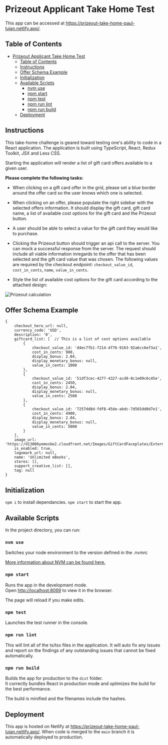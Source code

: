 # Prizeout Applicant Take Home Test

This app can be accessed at https://prizeout-take-home-paul-lujan.netlify.app/.

## Table of Contents

<!-- TOC -->

- [Prizeout Applicant Take Home Test](#prizeout-applicant-take-home-test)
  - [Table of Contents](#table-of-contents)
  - [Instructions](#instructions)
  - [Offer Schema Example](#offer-schema-example)
  - [Initialization](#initialization)
  - [Available Scripts](#available-scripts)
    - [nvm use](#nvm-use)
    - [npm start](#npm-start)
    - [npm test](#npm-test)
    - [npm run lint](#npm-run-lint)
    - [npm run build](#npm-run-build)
  - [Deployment](#deployment)

<!-- /TOC -->

## Instructions

This take-home challenge is geared toward testing one's ability to code in a React application. The application is built using TypeScript, React, Redux Toolkit, JSX and Less CSS.

Starting the application will render a list of gift card offers available to a given user.

**Please complete the following tasks:**

-   When clicking on a gift card offer in the grid, please set a blue border around the offer card so the user knows which one is selected.

-   When clicking on an offer, please populate the right sidebar with the selected offers information. It should display the gift card, gift card name, a list of available cost options for the gift card and the Prizeout button.

-   A user should be able to select a value for the gift card they would like to purchase.

-   Clicking the Prizeout button should trigger an api call to the server. You can mock a successful response from the server. The request should include all viable information inregards to the offer that has been selected and the gift card value that was chosen. The following values are required by the checkout endpoint: `checkout_value_id`, `cost_in_cents`, `name`, `value_in_cents`.

-   Style the list of available cost options for the gift card according to the attached design:

![Prizeout calculation](https://assets.prizeout.com/temp/code-challenge/calculation-section.png)

## Offer Schema Example

```
{
    checkout_hero_url: null,
    currency_code: 'USD',
    description: '0',
    giftcard_list: [  // This is a list of cost options available
        {
            checkout_value_id: 'd4ec7fb1-f214-4f76-9163-92a6cc6ef3a1',
            cost_in_cents: 980,
            display_bonus: 2.04,
            display_monetary_bonus: null,
            value_in_cents: 1000
        },
        {
            checkout_value_id: '51df3cec-4277-4327-acd9-8c1e09c6c45e',
            cost_in_cents: 2450,
            display_bonus: 2.04,
            display_monetary_bonus: null,
            value_in_cents: 2500
        },
        {
            checkout_value_id: '7257dd8d-fdf8-45de-abdc-7d565dd0d7e1',
            cost_in_cents: 4900,
            display_bonus: 2.04,
            display_monetary_bonus: null,
            value_in_cents: 5000
        }
    ],
    image_url: 'https://d13080yemosbe2.cloudfront.net/Images/GiftCardFaceplates/External/EBOOKUL_fp01.png',
    is_enabled: true,
    logomark_url: null,
    name: 'Unlimited eBooks',
    stores: [],
    support_creative_list: [],
    tag: null
}
```

## Initialization

`npm i` to install dependancies.
`npm start` to start the app.

## Available Scripts

In the project directory, you can run:

### `nvm use`

Switches your node environment to the version defined in the .nvmrc

[More information about NVM can be found here.](https://github.com/nvm-sh/nvm)

### `npm start`

Runs the app in the development mode.<br />
Open [http://localhost:8069](http://localhost:8069) to view it in the browser.

The page will reload if you make edits.

### `npm test`

Launches the test runner in the console.

### `npm run lint`

This will lint all of the ts/tsx files in the application. It will auto fix any issues and report on the findings of any outstanding issues that cannot be fixed automatically.

### `npm run build`

Builds the app for production to the `dist` folder.<br />
It correctly bundles React in production mode and optimizes the build for the best performance.

The build is minified and the filenames include the hashes.

## Deployment

This app is hosted on Netlify at https://prizeout-take-home-paul-lujan.netlify.app/. When code is merged to the `main` branch it is automatically deployed to production.
